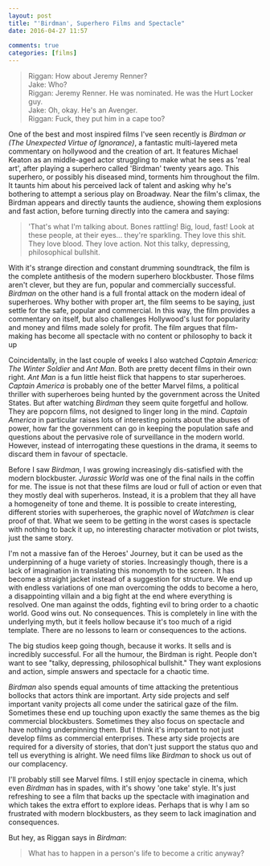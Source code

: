 ```yaml
---  
layout: post
title: "'Birdman', Superhero Films and Spectacle"
date: 2016-04-27 11:57  
  
comments: true  
categories: [films]  
---  
```

<blockquote>   
  Riggan: How about Jeremy Renner?<br />  
  Jake: Who?<br />  
  Riggan: Jeremy Renner. He was nominated. He was the Hurt Locker guy.<br />  
  Jake: Oh, okay. He's an Avenger.<br />  
  Riggan: Fuck, they put him in a cape too?  
</blockquote>  

One of the best and most inspired films I've seen recently is <em>Birdman or (The Unexpected Virtue of Ignorance)</em>, a fantastic multi-layered meta commentary on hollywood and the creation of art. It features Michael Keaton as an middle-aged actor struggling to make what he sees as 'real art', after playing a superhero called 'Birdman' twenty years ago. This superhero, or possibly his diseased mind, torments him throughout the film. It taunts him about his perceived lack of talent and asking why he's bothering to attempt a serious play on Broadway. Near the film's climax, the Birdman appears and directly taunts the audience, showing them explosions and fast action, before turning directly into the camera and saying:  

<blockquote>   
  'That's what I'm talking about. Bones rattling! Big, loud, fast! Look at these people, at their eyes... they're sparkling. They love this shit. They love blood. They love action. Not this talky, depressing, philosophical bullshit.  
</blockquote>  

With it's strange direction and constant drumming soundtrack, the film is the complete antithesis of the modern superhero blockbuster. Those films aren't clever, but they are fun, popular and commercially successful. <em>Birdman</em> on the other hand is a full frontal attack on the modern ideal of superheroes. Why bother with proper art, the film seems to be saying, just settle for the safe, popular and commercial.  In this way, the film provides a commentary on itself, but also challenges Hollywood's lust for popularity and money and films made solely for profit. The film argues that film-making has become all spectacle with no content or philosophy to back it up  

Coincidentally, in the last couple of weeks I also watched *Captain America: The Winter Soldier* and <em>Ant Man</em>. Both are pretty decent films in their own right. <em>Ant Man</em> is a fun little heist flick that happens to star superheroes. <em>Captain America</em> is probably one of the better Marvel films, a political thriller with superheroes being hunted by the government across the United States. But after watching <em>Birdman</em> they seem quite forgetful and hollow. They are popcorn films, not designed to linger long in the mind. <em>Captain America</em> in particular raises lots of interesting points about the abuses of power, how far the government can go in keeping the population safe and questions about the pervasive role of surveillance in the modern world. However, instead of interrogating these questions in the drama, it seems to discard them in favour of spectacle.  

Before I saw <em>Birdman</em>,  I was growing increasingly dis-satisfied with the modern blockbuster. <em>Jurassic World</em> was one of the final nails in the coffin for me.  The issue is not that these films are loud or full of action or even that they mostly deal with superheros. Instead, it is a problem that they all have a homogeneity of tone and theme. It is possible to create interesting, different stories with superheroes, the graphic novel of <em>Watchmen</em> is clear proof of that. What we seem to be getting in the worst cases is spectacle with nothing to back it up, no interesting character motivation or plot twists, just the same story.  

I'm not a massive fan of the Heroes' Journey, but it can be used as the underpinning of a huge variety of stories. Increasingly though, there is a lack of imagination in translating this monomyth to the screen. It has become a straight jacket instead of a suggestion for structure. We end up with endless variations of one man overcoming the odds to become a hero, a disappointing villain and a big fight at the end where everything is resolved. One man against the odds, fighting evil to bring order to a chaotic world. Good wins out. No consequences. This is completely in line with the underlying myth, but it feels hollow because it's too much of a rigid template. There are no lessons to learn or consequences to the actions.  

The big studios keep going though, because it works. It sells and is incredibly successful. For all the humour, the Birdman is right. People don't want to see "talky, depressing, philosophical bullshit." They want explosions and action, simple answers and spectacle for a chaotic time.  

<em>Birdman</em> also spends equal amounts of time attacking the pretentious bollocks that actors think are important. Arty side projects and self important vanity projects all come under the satirical gaze of the film. Sometimes these end up touching upon exactly the same themes as the big commercial blockbusters. Sometimes they also focus on spectacle and have nothing underpinning them. But I think it's important to not just develop films as commercial enterprises.  These arty side projects are required for a diversity of stories, that don't just support the status quo and tell us everything is alright. We need films like <em>Birdman</em> to shock us out of our complacency.  

I'll probably still see Marvel films. I still enjoy spectacle in cinema, which even <em>Birdman</em> has in spades, with it's showy 'one take' style. It's just refreshing to see a film that backs up the spectacle with imagination and which takes the extra effort to explore ideas. Perhaps that is why I am so frustrated with modern blockbusters, as they seem to lack imagination and consequences.  

But hey, as Riggan says in <em>Birdman</em>:  

<blockquote>   
  What has to happen in a person's life to become a critic anyway?  
</blockquote>  
